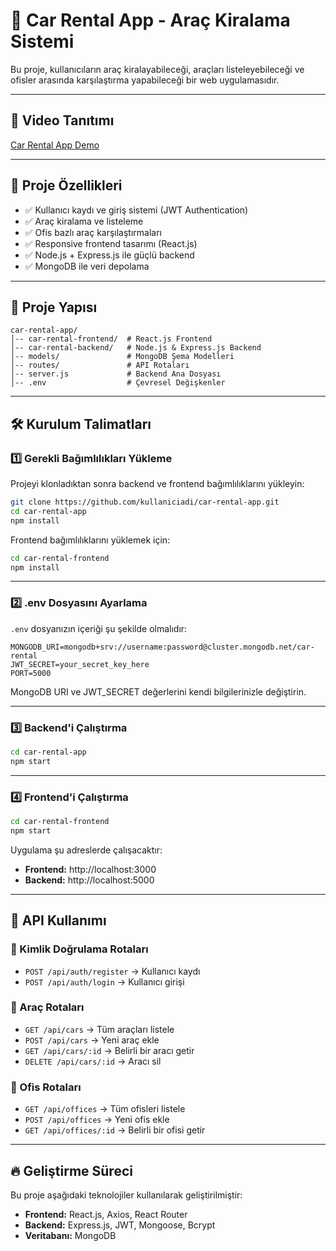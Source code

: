 # 🚗 Car Rental App - Araç Kiralama Sistemi

Bu proje, kullanıcıların araç kiralayabileceği, araçları listeleyebileceği ve ofisler arasında karşılaştırma yapabileceği bir web uygulamasıdır.

---

## 🎥 Video Tanıtımı

[Car Rental App Demo](https://youtu.be/JIPjPz7okjQ)

---

## 📌 Proje Özellikleri

- ✅ Kullanıcı kaydı ve giriş sistemi (JWT Authentication)
- ✅ Araç kiralama ve listeleme
- ✅ Ofis bazlı araç karşılaştırmaları
- ✅ Responsive frontend tasarımı (React.js)
- ✅ Node.js + Express.js ile güçlü backend
- ✅ MongoDB ile veri depolama

---

## 📂 Proje Yapısı

```plaintext
car-rental-app/
│-- car-rental-frontend/  # React.js Frontend
│-- car-rental-backend/   # Node.js & Express.js Backend
│-- models/               # MongoDB Şema Modelleri
│-- routes/               # API Rotaları
│-- server.js             # Backend Ana Dosyası
│-- .env                  # Çevresel Değişkenler
```

---

## 🛠 Kurulum Talimatları

### 1️⃣ Gerekli Bağımlılıkları Yükleme

Projeyi klonladıktan sonra backend ve frontend bağımlılıklarını yükleyin:

```bash
git clone https://github.com/kullaniciadi/car-rental-app.git
cd car-rental-app
npm install
```

Frontend bağımlılıklarını yüklemek için:

```bash
cd car-rental-frontend
npm install
```

---

### 2️⃣ .env Dosyasını Ayarlama

`.env` dosyanızın içeriği şu şekilde olmalıdır:

```env
MONGODB_URI=mongodb+srv://username:password@cluster.mongodb.net/car-rental
JWT_SECRET=your_secret_key_here
PORT=5000
```

MongoDB URI ve JWT_SECRET değerlerini kendi bilgilerinizle değiştirin.

---

### 3️⃣ Backend'i Çalıştırma

```bash
cd car-rental-app
npm start
```

---

### 4️⃣ Frontend'i Çalıştırma

```bash
cd car-rental-frontend
npm start
```

Uygulama şu adreslerde çalışacaktır:

- **Frontend:** http://localhost:3000  
- **Backend:** http://localhost:5000  

---

## 📌 API Kullanımı

### 🔐 Kimlik Doğrulama Rotaları

- `POST /api/auth/register` → Kullanıcı kaydı
- `POST /api/auth/login` → Kullanıcı girişi

### 🚗 Araç Rotaları

- `GET /api/cars` → Tüm araçları listele
- `POST /api/cars` → Yeni araç ekle
- `GET /api/cars/:id` → Belirli bir aracı getir
- `DELETE /api/cars/:id` → Aracı sil

### 🏢 Ofis Rotaları

- `GET /api/offices` → Tüm ofisleri listele
- `POST /api/offices` → Yeni ofis ekle
- `GET /api/offices/:id` → Belirli bir ofisi getir

---


## 🔥 Geliştirme Süreci

Bu proje aşağıdaki teknolojiler kullanılarak geliştirilmiştir:

- **Frontend:** React.js, Axios, React Router
- **Backend:** Express.js, JWT, Mongoose, Bcrypt
- **Veritabanı:** MongoDB
